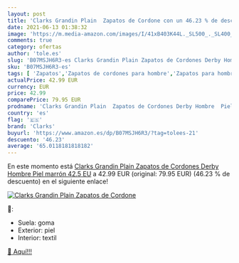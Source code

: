 ```yaml
---
layout: post
title: 'Clarks Grandin Plain  Zapatos de Cordone con un 46.23 % de descuento'
date: 2021-06-13 01:38:32
image: 'https://m.media-amazon.com/images/I/41xB403K44L._SL500_._SL400_.jpg'
comments: true
category: ofertas
author: 'tole.es'
slug: 'B07MSJH6R3-es Clarks Grandin Plain Zapatos de Cordones Derby Hombre Piel...'
sku: 'B07MSJH6R3-es'
tags: [ 'Zapatos','Zapatos de cordones para hombre','Zapatos para hombre','Zapatos y complementos','clarks','zapatos', ]
actualPrice: 42.99 EUR
currency: EUR
price: 42.99
comparePrice: 79.95 EUR
prodname: 'Clarks Grandin Plain  Zapatos de Cordones Derby Hombre  Piel marrón  42.5 EU'
country: 'es'
flag: '🇪🇸'
brand: 'Clarks'
buyurl: 'https://www.amazon.es/dp/B07MSJH6R3/?tag=tolees-21'
descuento: '46.23'
average: '65.0118181818182'
---
```


En este momento está [Clarks Grandin Plain  Zapatos de Cordones Derby Hombre  Piel marrón  42.5 EU](https://www.amazon.es/dp/B07MSJH6R3/?tag=tolees-21) a 42.99 EUR (original: 79.95 EUR) (46.23 %  de descuento) en el siguiente enlace!

[![Clarks Grandin Plain  Zapatos de Cordone](https://m.media-amazon.com/images/I/41xB403K44L._SL500_._SL400_.jpg)](https://www.amazon.es/dp/B07MSJH6R3/?tag=tolees-21)

🔎:

- Suela: goma
- Exterior: piel
- Interior: textil

[🛒 Aquí!!!](https://www.amazon.es/dp/B07MSJH6R3/?tag=tolees-21)
